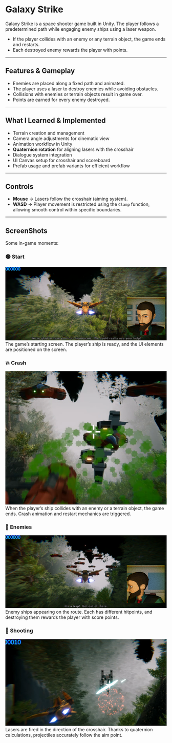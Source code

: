 # Galaxy Strike

Galaxy Strike is a space shooter game built in Unity. The player follows a predetermined path while engaging enemy ships using a laser weapon.

* If the player collides with an enemy or any terrain object, the game ends and restarts.
* Each destroyed enemy rewards the player with points.

---

## Features & Gameplay

* Enemies are placed along a fixed path and animated.
* The player uses a laser to destroy enemies while avoiding obstacles.
* Collisions with enemies or terrain objects result in game over.
* Points are earned for every enemy destroyed.

---

## What I Learned & Implemented

* Terrain creation and management
* Camera angle adjustments for cinematic view
* Animation workflow in Unity
* **Quaternion rotation** for aligning lasers with the crosshair
* Dialogue system integration
* UI Canvas setup for crosshair and scoreboard
* Prefab usage and prefab variants for efficient workflow

---

## Controls

* **Mouse** → Lasers follow the crosshair (aiming system).
* **WASD** → Player movement is restricted using the `Clamp` function, allowing smooth control within specific boundaries.

---

## ScreenShots
Some in-game moments:

### 🟢 Start

![Start](Screenshots/start.png)
The game’s starting screen. The player’s ship is ready, and the UI elements are positioned on the screen.

### 💥 Crash

![Crash](Screenshots/crash.png)
When the player’s ship collides with an enemy or a terrain object, the game ends. Crash animation and restart mechanics are triggered.

### 🚀 Enemies

![Enemies](Screenshots/enemies.png)
Enemy ships appearing on the route. Each has different hitpoints, and destroying them rewards the player with score points.

### 🔫 Shooting

![Shooting](Screenshots/shooting.png)
Lasers are fired in the direction of the crosshair. Thanks to quaternion calculations, projectiles accurately follow the aim point.

